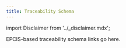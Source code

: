 ```yaml
---
title: Traceability Schema
---
```


import Disclaimer from '../\_disclaimer.mdx';

<Disclaimer />

EPCIS-based traceability schema links go here.

